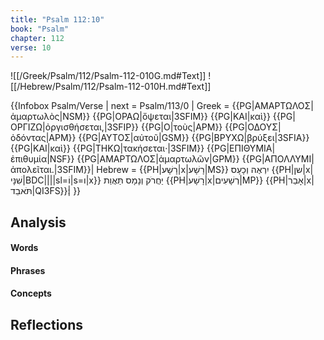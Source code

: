 ```yaml
---
title: "Psalm 112:10"
book: "Psalm"
chapter: 112
verse: 10
---
```

![[/Greek/Psalm/112/Psalm-112-010G.md#Text]]
![[/Hebrew/Psalm/112/Psalm-112-010H.md#Text]]

{{Infobox Psalm/Verse |
  next = Psalm/113/0 |
  Greek = {{PG|ΑΜΑΡΤΩΛΟΣ|ἁμαρτωλὸς|NSM}} {{PG|ΟΡΑΩ|ὄψεται|3SFIM}} {{PG|ΚΑΙ|καὶ}} {{PG|ΟΡΓΙΖΩ|ὀργισθήσεται,|3SFIP}} {{PG|Ο|τοὺς|APM}} {{PG|ΟΔΟΥΣ|ὀδόντας|APM}} {{PG|ΑΥΤΟΣ|αὐτοῦ|GSM}} {{PG|ΒΡΥΧΩ|βρύξει|3SFIA}} {{PG|ΚΑΙ|καὶ}} {{PG|ΤΗΚΩ|τακήσεται·|3SFIM}} {{PG|ΕΠΙΘΥΜΙΑ|ἐπιθυμία|NSF}} {{PG|ΑΜΑΡΤΩΛΟΣ|ἁμαρτωλῶν|GPM}} {{PG|ΑΠΟΛΛΥΜΙ|ἀπολεῖται.|3SFIM}}|
  Hebrew = {{PH|רָשָׁע|x|רָשָׁע|MS}}
יִרְאֶה
וְכָעָס
{{PH|שן|x|שִׁנָּי|BDC||||sl=וֹ|s=ו|x}}
יַחֲרֹק
וְנָמָס
תַּאֲוַת
{{PH|רָשָׁע|x|רְשָׁעִים|MP}} {{PH|אָבַר|x|תֹּאבֵד|QI3FS}}׃|
}}

## Analysis

#### Words

#### Phrases

#### Concepts

## Reflections
